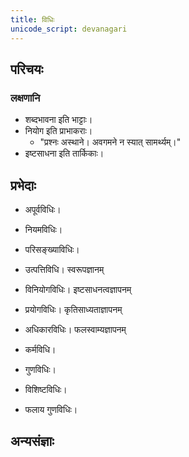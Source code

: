 ```yaml
---
title: विधिः
unicode_script: devanagari
---
```


## परिचयः
### लक्षणानि
- शब्दभावना इति भाट्टाः।
- नियोग इति प्राभाकराः।
  - "प्रश्नः अस्थाने। अवगमने न स्यात् सामर्थ्यम्।"
- इष्टसाधना इति तार्किकाः।

## प्रभेदाः
- अपूर्वविधिः। 
- नियमविधिः। 
- परिसङ्ख्याविधिः। 

- उत्पत्तिविधि। स्वरूपज्ञानम्
- विनियोगविधिः। इष्टसाधनत्वज्ञापनम्
- प्रयोगविधिः। कृतिसाध्यताज्ञापनम्
- अधिकारविधिः। फलस्वाम्यज्ञापनम्

- कर्मविधि। 
- गुणविधिः। 
- विशिष्टविधिः। 
- फलाय गुणविधिः। 

## अन्यसंज्ञाः
<div class="spreadsheet" src="../vidhiH.json"> </div>  

